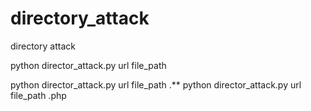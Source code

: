 # directory_attack

directory attack 

python director_attack.py url file_path

python director_attack.py url file_path .**
  python director_attack.py url file_path .php
